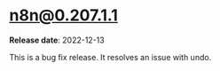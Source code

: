 # n8n@0.207.1.1

**Release date**: 2022-12-13

This is a bug fix release. It resolves an issue with undo.
